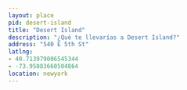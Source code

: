 ```yaml
---
layout: place
pid: desert-island
title: "Desert Island"
description: "¿Qué te llevarías a Desert Island?"
address: "540 E 5th St"
latlng:
- 40.713979006545344
- -73.95083660504864
location: newyork
---
```

